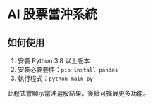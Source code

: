 # AI 股票當沖系統

## 如何使用
1. 安裝 Python 3.8 以上版本
2. 安裝必要套件：`pip install pandas`
3. 執行程式：`python main.py`

此程式會顯示當沖選股結果，後續可擴展更多功能。
